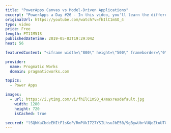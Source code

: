 ```yaml
---
title: "PowerApps Canvas vs Model-Driven Applications"
excerpt: "PowerApps a Day #26 - In this video, you'll learn the differences between Canvas and Model Driven Applications in PowerApps.   For more PowerApps training, visit http://www.pragmaticworkstraining.com  Or we're passionate about building apps for you: http://www.powerplatformpros.com  - - - - - - - - -"
originalUrl: https://youtube.com/watch?v=fhIlC1mSO_4
type: video
price: Free
length: PT11M51S
publishedDateTime: 2019-05-03T19:29:04Z
heat: 56

featuredContent: "<iframe width=\"800\" height=\"500\" frameborder=\"0\" src=\"https://www.youtube.com/embed/fhIlC1mSO_4\" allow=\"accelerometer; autoplay; encrypted-media; gyroscope; picture-in-picture\" allowfullscreen></iframe>"

provider:
  name: Progmatic Works
  domain: pragmaticworks.com

topics:
  - Power Apps

images:
  - url: https://i.ytimg.com/vi/fhIlC1mSO_4/maxresdefault.jpg
    width: 1280
    height: 720
    isCached: true

secured: "lSQhKaCbdeEHItF1sKoP/RmPUkI727YSILhsuJbE50/9gBywUbrVUQoZtuUT0BN9MjE/SpambtpWLt8rW70LzKpqqPOOQAvbzY6ME9GVytuKGazb7rZUhjQhbu119IJLSPTyR1Ac50r/2eAw9z89u6S43aPYZ3AzvoXfJuhkMVFf1nuqr8LJ0owlcR77XEMKSjMqz/dLfPV6IylYOOxtfpizHp+8iIqztdtGOe/vYXQv82hPiYMwYJQfvA0U99gTsLssBEY0fHVzfIGyiw6e0BCtd3lw8umJ/TzNsVUWbmMxG1I7m3KmiMPPZbo12BMZoXjCEa0xXVnpm3Yg207k1Q9mFSSD3xyDRFEISokLPdxLpHDyBm6bwsHhmZGzirRq/7FeehmvliFEmFue0TDuhs06kRg0uaqiri2m2cAjSWo=;sgipCOdt5fCW8rei+e6Gyw=="
---
```


